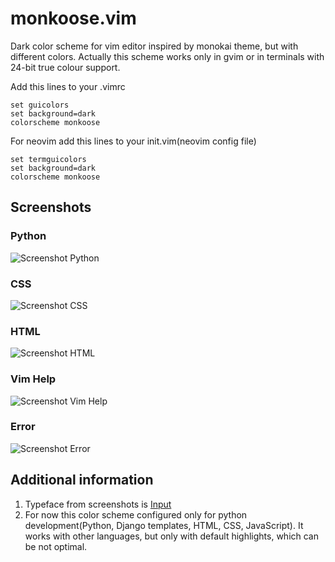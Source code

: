 # monkoose.vim

Dark color scheme for vim editor inspired by monokai theme, but with different colors.
Actually this scheme works only in gvim or in terminals with 24-bit true colour support.

Add this lines to your .vimrc
```
set guicolors
set background=dark
colorscheme monkoose
```

For neovim add this lines to your init.vim(neovim config file)
```
set termguicolors
set background=dark
colorscheme monkoose
```


Screenshots
-----------

### Python

![Screenshot Python](http://i.imgur.com/wz7R4Md.png)

### CSS

![Screenshot CSS](http://i.imgur.com/vYteOS0.png)

### HTML

![Screenshot HTML](http://i.imgur.com/8YbOXyr.png)

### Vim Help

![Screenshot Vim Help](http://i.imgur.com/jABUhW0.png)

### Error

![Screenshot Error](http://i.imgur.com/kGKXXtZ.png)

Additional information
---------

1. Typeface from screenshots is [Input](http://input.fontbureau.com/)
2. For now this color scheme configured only for python development(Python, Django templates, HTML, CSS, JavaScript). It works with other languages, but only with default highlights, which can be not optimal.
